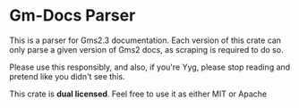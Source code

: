 # Gm-Docs Parser

This is a parser for Gms2.3 documentation. Each version of this crate can only parse a given version of Gms2 docs, as scraping is required to do so.

Please use this responsibly, and also, if you're Yyg, please stop reading and pretend like you didn't see this.

This crate is **dual licensed**. Feel free to use it as either MIT or Apache
